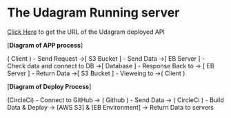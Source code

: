 # The Udagram Running server

[Click Here](http://udagram-bucket123987.s3-website-us-east-1.amazonaws.com/) to get the URL of the Udagram deployed API

[__Diagram of APP process__]

( Client ) - Send Request ->[ S3 Bucket ] - Send Data ->[ EB Server ] - Check data and connect to DB ->[ Database ] - Response Back to ->
[ EB Server ] - Return Data ->[ S3 Bucket ] - Vieweing to ->( Client )

[__Diagram of Deploy Process__]

(CircleCi) - Connect to GitHub -> ( Github ) - Send Data -> ( CircleCi ) - Build Data & Deploy -> [AWS S3] & [EB Environment] -> Return Data to servers

